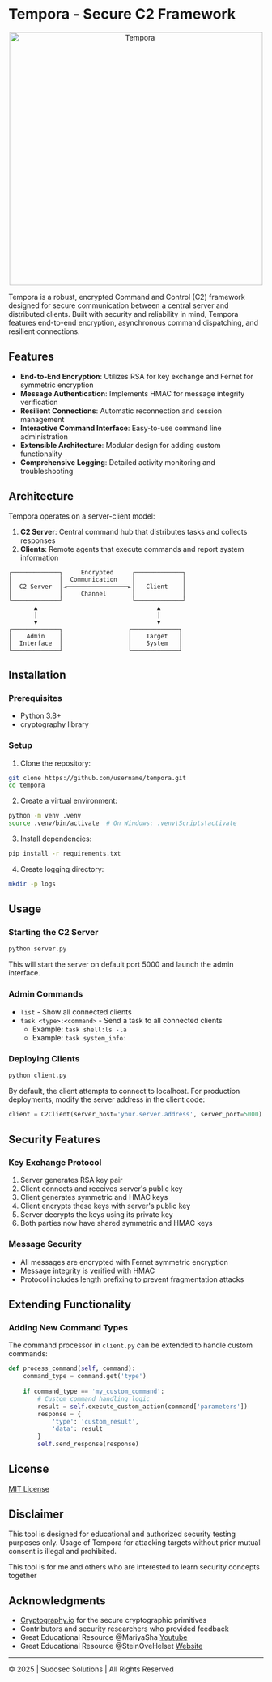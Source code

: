 # Tempora - Secure C2 Framework

<div align="center">
  <img src="https://github.com/sud0gh0st-pwn/T3mp0ra_C2/blob/main/.github/img/Logo.png?raw=true" alt="Tempora" style="width:500px;"/>
</div>

Tempora is a robust, encrypted Command and Control (C2) framework designed for secure communication between a central server and distributed clients. Built with security and reliability in mind, Tempora features end-to-end encryption, asynchronous command dispatching, and resilient connections.

## Features

- **End-to-End Encryption**: Utilizes RSA for key exchange and Fernet for symmetric encryption
- **Message Authentication**: Implements HMAC for message integrity verification
- **Resilient Connections**: Automatic reconnection and session management
- **Interactive Command Interface**: Easy-to-use command line administration
- **Extensible Architecture**: Modular design for adding custom functionality
- **Comprehensive Logging**: Detailed activity monitoring and troubleshooting

## Architecture

Tempora operates on a server-client model:

1. **C2 Server**: Central command hub that distributes tasks and collects responses
2. **Clients**: Remote agents that execute commands and report system information

```
┌─────────────┐     Encrypted     ┌─────────────┐
│             │  Communication    │             │
│  C2 Server  │◄─────────────────►│   Client    │
│             │     Channel       │             │
└─────────────┘                   └─────────────┘
       ▲                                 ▲
       │                                 │
       ▼                                 ▼
┌─────────────┐                  ┌─────────────┐
│    Admin    │                  │    Target   │
│  Interface  │                  │    System   │
└─────────────┘                  └─────────────┘
```

## Installation

### Prerequisites

- Python 3.8+
- cryptography library

### Setup

1. Clone the repository:
```bash
git clone https://github.com/username/tempora.git
cd tempora
```

2. Create a virtual environment:
```bash
python -m venv .venv
source .venv/bin/activate  # On Windows: .venv\Scripts\activate
```

3. Install dependencies:
```bash
pip install -r requirements.txt
```

4. Create logging directory:
```bash
mkdir -p logs
```

## Usage

### Starting the C2 Server

```bash
python server.py
```

This will start the server on default port 5000 and launch the admin interface.

### Admin Commands

- `list` - Show all connected clients
- `task <type>:<command>` - Send a task to all connected clients
  - Example: `task shell:ls -la`
  - Example: `task system_info:`

### Deploying Clients

```bash
python client.py
```

By default, the client attempts to connect to localhost. For production deployments, modify the server address in the client code:

```python
client = C2Client(server_host='your.server.address', server_port=5000)
```

## Security Features

### Key Exchange Protocol

1. Server generates RSA key pair
2. Client connects and receives server's public key
3. Client generates symmetric and HMAC keys
4. Client encrypts these keys with server's public key
5. Server decrypts the keys using its private key
6. Both parties now have shared symmetric and HMAC keys

### Message Security

- All messages are encrypted with Fernet symmetric encryption
- Message integrity is verified with HMAC
- Protocol includes length prefixing to prevent fragmentation attacks

## Extending Functionality

### Adding New Command Types

The command processor in `client.py` can be extended to handle custom commands:

```python
def process_command(self, command):
    command_type = command.get('type')
    
    if command_type == 'my_custom_command':
        # Custom command handling logic
        result = self.execute_custom_action(command['parameters'])
        response = {
            'type': 'custom_result',
            'data': result
        }
        self.send_response(response)
```

## License

[MIT License](LICENSE)

## Disclaimer

This tool is designed for educational and authorized security testing purposes only. Usage of Tempora for attacking targets without prior mutual consent is illegal and prohibited.

This tool is for me and others who are interested to learn security concepts together 

## Acknowledgments

- [Cryptography.io](https://cryptography.io/) for the secure cryptographic primitives
- Contributors and security researchers who provided feedback
- Great Educational Resource @MariyaSha [Youtube](www.youtube.com/PythonSimplified)
- Great Educational Resource @SteinOveHelset [Website](https://codewithstein.com/)
---

© 2025 | Sudosec Solutions | All Rights Reserved
